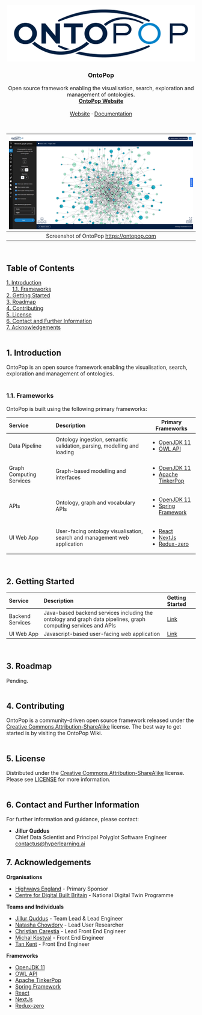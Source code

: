 <!-- PROJECT LOGO -->
<br />
<p align="center">
  <a href="https://ontopop.com" target="_blank">
    <img src="static/assets/images/logos/ontopop-logo-small-150x500.png" alt="OntoPop" width="500" height="150">
  </a>
  <h3 align="center">OntoPop</h3>
  <p align="center">
    Open source framework enabling the visualisation, search, exploration and management of ontologies.
    <br/>
    <a href="https://ontopop.com" target="_blank"><strong>OntoPop Website</strong></a>
    <br/>
    <br/>
    <a href="https://ontopop.com" target="_blank"">Website</a>
    ·
    <a href="https://ontopop.com" target="_blank"">Documentation</a>
  </p>
</p>
<br/>

|![OntoPop](static/assets/images/screenshots/ontopop-v0-7-0-screenshot.png "OntoPop")|
|:---:|
|Screenshot of OntoPop https://ontopop.com|
<br/>

## Table of Contents  
[1. Introduction](#introduction)<br/>
&nbsp;&nbsp;&nbsp;&nbsp;[1.1. Frameworks](#frameworks)<br/>
[2. Getting Started](#getting-started)<br/>
[3. Roadmap](#roadmap)<br/>
[4. Contributing](#contributing)<br/>
[5. License](#license)<br/>
[6. Contact and Further Information](#contact)<br/>
[7. Acknowledgements](#acknowledgements)<br/>
<br/>

## <a name="introduction"></a>1. Introduction

OntoPop is an open source framework enabling the visualisation, search, exploration and management of ontologies.
<br/><br/>

### <a name="frameworks"></a>1.1. Frameworks

OntoPop is built using the following primary frameworks:

Service | Description | Primary Frameworks
:--- | :--- | --- 
Data Pipeline | Ontology ingestion, semantic validation, parsing, modelling and loading | <ul><li>[OpenJDK 11](https://openjdk.java.net/projects/jdk/11/)</li><li>[OWL API](https://github.com/owlcs/owlapi/wiki)</li></ul>
Graph Computing Services | Graph-based modelling and interfaces | <ul><li>[OpenJDK 11](https://openjdk.java.net/projects/jdk/11/)</li><li>[Apache TinkerPop](https://tinkerpop.apache.org/)</li></ul>
APIs | Ontology, graph and vocabulary APIs | <ul><li>[OpenJDK 11](https://openjdk.java.net/projects/jdk/11/)</li><li>[Spring Framework](https://spring.io/)</li></ul>
UI Web App | User-facing ontology visualisation, search and management web application | <ul><li>[React](https://reactjs.org/)</li><li>[NextJs](https://nextjs.org/)</li><li>[Redux-zero](https://github.com/redux-zero/redux-zero)</li></ul>
<br/>

## <a name="getting-started"></a>2. Getting Started

Service | Description | Getting Started
:--- | :--- | :---
Backend Services | Java-based backend services including the ontology and graph data pipelines, graph computing services and APIs | [Link](ontology-services)
UI Web App | Javascript-based user-facing web application | [Link](https://github.com/hyperlearningai/ontology-visualisation)
<br/>

## <a name="roadmap"></a>3. Roadmap

Pending.
<br/><br/>

## <a name="contributing"></a>4. Contributing

OntoPop is a community-driven open source framework released under the [Creative Commons Attribution-ShareAlike](https://creativecommons.org/licenses/by-sa/2.0/) license. The best way to get started is by visiting the OntoPop Wiki.
<br/><br/>

## <a name="license"></a>5. License

Distributed under the [Creative Commons Attribution-ShareAlike](https://creativecommons.org/licenses/by-sa/2.0/) license. Please see [LICENSE](LICENSE) for more information.
<br/><br/>

## <a name="contact"></a>6. Contact and Further Information

For further information and guidance, please contact:

* **Jillur Quddus**<br/>Chief Data Scientist and Principal Polyglot Software Engineer<br/>contactus@hyperlearning.ai


## <a name="acknowledgements"></a>7. Acknowledgements

**Organisations**

* [Highways England](https://highwaysengland.co.uk/) - Primary Sponsor
* [Centre for Digital Built Britain](https://www.cdbb.cam.ac.uk/what-we-do/national-digital-twin-programme) - National Digital Twin Programme

**Teams and Individuals**

* [Jillur Quddus](https://hyperlearning.ai/team/jillurquddus) - Team Lead & Lead Engineer
* [Natasha Chowdory](https://hyperlearning.ai/team/natashachowdory) - Lead User Researcher
* [Christian Carestia](https://www.linkedin.com/in/christiancarestia) - Lead Front End Engineer
* [Michal Kostyal](https://www.linkedin.com/in/michalkostyal) - Front End Engineer
* [Tan Kent](https://www.linkedin.com/in/armandtan) - Front End Engineer

**Frameworks**

* [OpenJDK 11](https://openjdk.java.net/projects/jdk/11/)
* [OWL API](https://github.com/owlcs/owlapi/wiki)
* [Apache TinkerPop](https://tinkerpop.apache.org/)
* [Spring Framework](https://spring.io/)
* [React](https://reactjs.org/)
* [NextJs](https://nextjs.org/)
* [Redux-zero](https://github.com/redux-zero/redux-zero)
